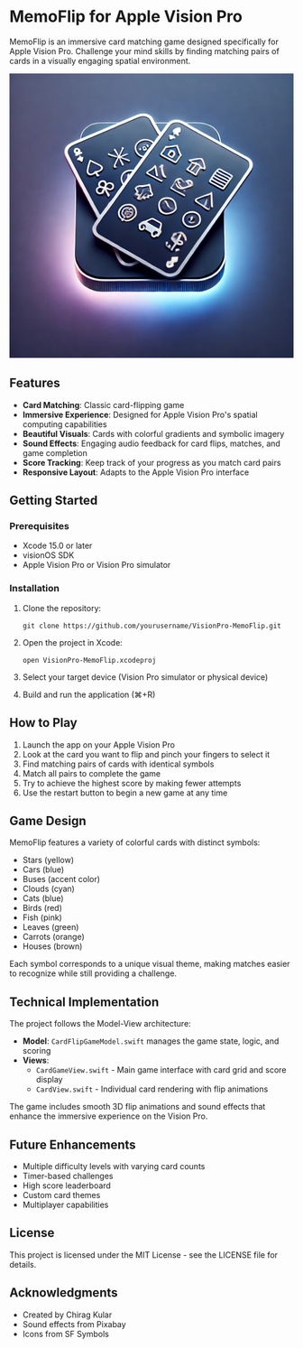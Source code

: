 # MemoFlip for Apple Vision Pro

MemoFlip is an immersive  card matching game designed specifically for Apple Vision Pro. Challenge your mind skills by finding matching pairs of cards in a visually engaging spatial environment.

<p align="center">
  <img src="VisionPro-MemoFlip/Assets.xcassets/image.png" alt="MemoFlip Game Screenshot" width="600">
</p>

## Features

- **Card Matching**: Classic card-flipping game 
- **Immersive Experience**: Designed for Apple Vision Pro's spatial computing capabilities
- **Beautiful Visuals**: Cards with colorful gradients and symbolic imagery
- **Sound Effects**: Engaging audio feedback for card flips, matches, and game completion
- **Score Tracking**: Keep track of your progress as you match card pairs
- **Responsive Layout**: Adapts to the Apple Vision Pro interface

## Getting Started

### Prerequisites

- Xcode 15.0 or later
- visionOS SDK
- Apple Vision Pro or Vision Pro simulator

### Installation

1. Clone the repository:
   ```
   git clone https://github.com/yourusername/VisionPro-MemoFlip.git
   ```

2. Open the project in Xcode:
   ```
   open VisionPro-MemoFlip.xcodeproj
   ```

3. Select your target device (Vision Pro simulator or physical device)

4. Build and run the application (⌘+R)

## How to Play

1. Launch the app on your Apple Vision Pro
2. Look at the card you want to flip and pinch your fingers to select it
3. Find matching pairs of cards with identical symbols
4. Match all pairs to complete the game
5. Try to achieve the highest score by making fewer attempts
6. Use the restart button to begin a new game at any time

## Game Design

MemoFlip features a variety of colorful cards with distinct symbols:
- Stars (yellow)
- Cars (blue)
- Buses (accent color)
- Clouds (cyan)
- Cats (blue)
- Birds (red)
- Fish (pink)
- Leaves (green)
- Carrots (orange)
- Houses (brown)

Each symbol corresponds to a unique visual theme, making matches easier to recognize while still providing a challenge.

## Technical Implementation

The project follows the Model-View architecture:

- **Model**: `CardFlipGameModel.swift` manages the game state, logic, and scoring
- **Views**: 
  - `CardGameView.swift` - Main game interface with card grid and score display
  - `CardView.swift` - Individual card rendering with flip animations

The game includes smooth 3D flip animations and sound effects that enhance the immersive experience on the Vision Pro.

## Future Enhancements

- Multiple difficulty levels with varying card counts
- Timer-based challenges
- High score leaderboard
- Custom card themes
- Multiplayer capabilities

## License

This project is licensed under the MIT License - see the LICENSE file for details.

## Acknowledgments

- Created by Chirag Kular
- Sound effects from Pixabay
- Icons from SF Symbols